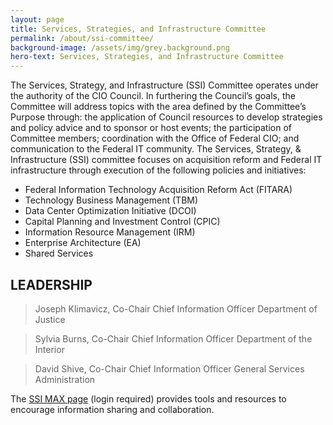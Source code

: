 ```yaml
---
layout: page
title: Services, Strategies, and Infrastructure Committee
permalink: /about/ssi-committee/
background-image: /assets/img/grey.background.png
hero-text: Services, Strategies, and Infrastructure Committee
---
```

The Services, Strategy, and Infrastructure (SSI) Committee operates under the authority of the CIO Council. In furthering the Council’s goals, the Committee will address topics with the area defined by the Committee’s Purpose through: the application of Council resources to develop strategies and policy advice and to sponsor or host events; the participation of Committee members; coordination with the Office of Federal CIO; and communication to the Federal IT community. The Services, Strategy, & Infrastructure (SSI) committee focuses on acquisition reform and Federal IT infrastructure through execution of the following policies and initiatives:

* Federal Information Technology Acquisition Reform Act (FITARA)
* Technology Business Management (TBM)
* Data Center Optimization Initiative (DCOI)
* Capital Planning and Investment Control (CPIC)
* Information Resource Management (IRM)
* Enterprise Architecture (EA)
* Shared Services

## LEADERSHIP
>Joseph Klimavicz, Co-Chair
Chief Information Officer
Department of Justice

>Sylvia Burns, Co-Chair
Chief Information Officer
Department of the Interior

>David Shive, Co-Chair
Chief Information Officer
General Services Administration

The [SSI MAX page](https://community.max.gov/x/URp5K) (login required) provides tools and resources to encourage information sharing and collaboration.
